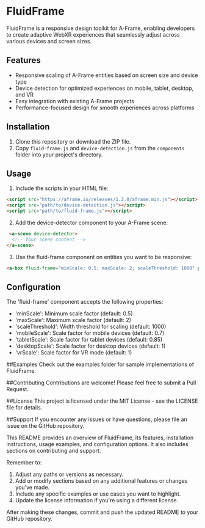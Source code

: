 # FluidFrame

FluidFrame is a responsive design toolkit for A-Frame, enabling developers to create adaptive WebXR experiences that seamlessly adjust across various devices and screen sizes.

## Features

- Responsive scaling of A-Frame entities based on screen size and device type
- Device detection for optimized experiences on mobile, tablet, desktop, and VR
- Easy integration with existing A-Frame projects
- Performance-focused design for smooth experiences across platforms

## Installation

1. Clone this repository or download the ZIP file.
2. Copy `fluid-frame.js` and `device-detection.js` from the `components` folder into your project's directory.

## Usage

1. Include the scripts in your HTML file:

```html
<script src="https://aframe.io/releases/1.2.0/aframe.min.js"></script>
<script src="path/to/device-detection.js"></script>
<script src="path/to/fluid-frame.js"></script>
```

2. Add the device-detector component to your A-Frame scene:

```html
 <a-scene device-detector>
  <!-- Your scene content -->
</a-scene>
```

3. Use the fluid-frame component on entities you want to be responsive:

```html
<a-box fluid-frame="minScale: 0.5; maxScale: 2; scaleThreshold: 1000" position="0 1.5 -3" color="#4CC3D9"></a-box>
```

## Configuration

The 'fluid-frame' component accepts the following properties:
* 'minScale': Minimum scale factor (default: 0.5)
* 'maxScale': Maximum scale factor (default: 2)
* 'scaleThreshold': Width threshold for scaling (default: 1000)
* 'mobileScale': Scale factor for mobile devices (default: 0.7)
* 'tabletScale': Scale factor for tablet devices (default: 0.85)
* 'desktopScale': Scale factor for desktop devices (default: 1)
* 'vrScale': Scale factor for VR mode (default: 1)

##Examples
Check out the examples folder for sample implementations of FluidFrame.

##Contributing
Contributions are welcome! Please feel free to submit a Pull Request.

##License
This project is licensed under the MIT License - see the LICENSE file for details.

##Support
If you encounter any issues or have questions, please file an issue on the GitHub repository.


This README provides an overview of FluidFrame, its features, installation instructions, usage examples, and configuration options. It also includes sections on contributing and support.

Remember to:
1. Adjust any paths or versions as necessary.
2. Add or modify sections based on any additional features or changes you've made.
3. Include any specific examples or use cases you want to highlight.
4. Update the license information if you're using a different license.

After making these changes, commit and push the updated README to your GitHub repository.
